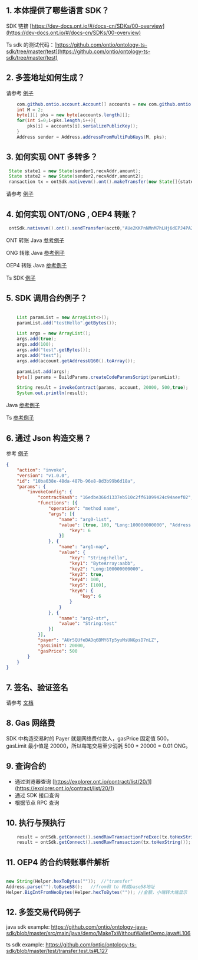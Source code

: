 
## 1. 本体提供了哪些语言 SDK？

SDK 链接 [https://dev-docs.ont.io/#/docs-cn/SDKs/00-overview](https://dev-docs.ont.io/#/docs-cn/SDKs/00-overview)

Ts sdk 的测试代码：[https://github.com/ontio/ontology-ts-sdk/tree/master/test](https://github.com/ontio/ontology-ts-sdk/tree/master/test)

## 2. 多签地址如何生成？

请参考 [例子](https://github.com/ontio/ontology-java-sdk/blob/master/src/main/java/demo/MutiSignDemo.java)

```java
    com.github.ontio.account.Account[] accounts = new com.github.ontio.account.Account[]{acct1,acct2,acct3};
    int M = 2;
    byte[][] pks = new byte[accounts.length][];
    for(int i=0;i<pks.length;i++){
        pks[i] = accounts[i].serializePublicKey();
    }
    Address sender = Address.addressFromMultiPubKeys(M, pks);

```
## 3. 如何实现 ONT 多转多？

```java
 State state1 = new State(sender1,recvAddr,amount);
 State state2 = new State(sender2,recvAddr,amount2);
 ransaction tx = ontSdk.nativevm().ont().makeTransfer(new State[]{state1,state2},sender1.toBase58(),30000,0);
```
请参考 [例子](https://github.com/ontio/ontology-java-sdk/blob/master/src/main/java/demo/MakeTxWithoutWalletDemo.java)


## 4. 如何实现 ONT/ONG , OEP4 转账？

```java
 ontSdk.nativevm().ont().sendTransfer(acct0,"AUe2KKPnNMnM7hLHj6dEPJ4PA2m4pyJt2d",200,acct0,gaslimit,gasprice);
```

ONT 转账 Java [参考例子](https://github.com/ontio/ontology-java-sdk/blob/master/src/main/java/demo/OntDemo.java)

ONG 转账 Java [参考例子](https://github.com/ontio/ontology-java-sdk/blob/master/src/main/java/demo/OngDemo.java)

OEP4 转账 Java [参考例子](https://github.com/ontio/ontology-java-sdk/blob/master/src/main/java/demo/Oep4Demo.java)


Ts SDK [例子](https://github.com/ontio/ontology-ts-sdk/blob/master/test/transfer.test.ts)

## 5. SDK 调用合约例子？

```java

    List paramList = new ArrayList<>();
    paramList.add("testHello".getBytes());

    List args = new ArrayList();
    args.add(true);
    args.add(100);
    args.add("test".getBytes());
    args.add("test");
    args.add(account.getAddressU160().toArray());

    paramList.add(args);
    byte[] params = BuildParams.createCodeParamsScript(paramList);

    String result = invokeContract(params, account, 20000, 500,true);
    System.out.println(result);
```

Java [参考例子](https://github.com/ontio/ontology-java-sdk/blob/master/src/main/java/demo/PunicaInitDemo.java)

Ts [参考例子](https://github.com/ontio/ontology-ts-sdk/blob/master/test/scParams.test.ts)

## 6. 通过 Json 构造交易？

参考 [例子](https://github.com/ontio/ontology-java-sdk/blob/master/src/main/java/demo/MakeTxWithJsonDemo.java)

```json
{
	"action": "invoke",
	"version": "v1.0.0",
	"id": "10ba038e-48da-487b-96e8-8d3b99b6d18a",	
	"params": {
		"invokeConfig": {
			"contractHash": "16edbe366d1337eb510c2ff61099424c94aeef02",
			"functions": [{
				"operation": "method name",
				"args": [{
					"name": "arg0-list",
					"value": [true, 100, "Long:100000000000", "Address:AUr5QUfeBADq6BMY6Tp5yuMsUNGpsD7nLZ", "ByteArray:aabb", "String:hello", [true, 100], {
						"key": 6
					}]
				}, {
					"name": "arg1-map",
					"value": {
						"key": "String:hello",
						"key1": "ByteArray:aabb",
						"key2": "Long:100000000000",
						"key3": true,
						"key4": 100,
						"key5": [100],
						"key6": {
							"key": 6
						}
					}
				}, {
					"name": "arg2-str",
					"value": "String:test"
				}]
			}],
			"payer": "AUr5QUfeBADq6BMY6Tp5yuMsUNGpsD7nLZ",
			"gasLimit": 20000,
			"gasPrice": 500
		}
	}
}


```
## 7. 签名、验证签名

请参考 [文档](https://github.com/ontio/ontology-java-sdk/blob/master/docs/cn/interface.md)


## 8. Gas 网络费

SDK 中构造交易时的 Payer 就是网络费付款人，gasPrice 固定值 500，gasLimit 最小值是 20000，所以每笔交易至少消耗 500 * 20000 = 0.01 ONG。


## 9. 查询合约

* 通过浏览器查询 [https://explorer.ont.io/contract/list/20/1](https://explorer.ont.io/contract/list/20/1)
* 通过 SDK 接口查询
* 根据节点 RPC 查询

## 10. 执行与预执行

```java
    result = ontSdk.getConnect().sendRawTransactionPreExec(tx.toHexString());
    result = ontSdk.getConnect().sendRawTransaction(tx.toHexString());
```

## 11. OEP4 的合约转账事件解析

```java

new String(Helper.hexToBytes(""));  //"transfer"
Address.parse("").toBase58();   //from和 to 转成base58地址
Helper.BigIntFromNeoBytes(Helper.hexToBytes("")); //金额，小端转大端显示

```

## 12. 多签交易代码例子

java sdk example: https://github.com/ontio/ontology-java-sdk/blob/master/src/main/java/demo/MakeTxWithoutWalletDemo.java#L106

ts sdk example: https://github.com/ontio/ontology-ts-sdk/blob/master/test/transfer.test.ts#L127


